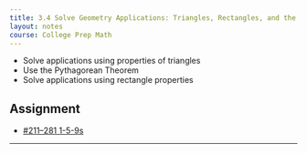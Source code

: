 ```yaml
---
title: 3.4 Solve Geometry Applications: Triangles, Rectangles, and the Pythagorean Theorem
layout: notes
course: College Prep Math
---
```


- Solve applications using properties of triangles
- Use the Pythagorean Theorem
- Solve applications using rectangle properties

## Assignment

- [#211–281 1-5-9s](https://openstax.org/books/elementary-algebra-2e/pages/3-4-solve-geometry-applications-triangles-rectangles-and-the-pythagorean-theorem#fs-id1168345462054)

---
